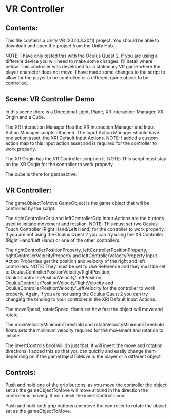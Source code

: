 # VR Controller

## Contents:
This file contains a Unity VR (2020.3.30f1) project. You should be able to download and open the project from the Unity Hub.

NOTE:
I have only tested this with the Oculus Quest 2. If you are using a different device you will need to make some changes. I'll detail where below.
This controller was developed for a stationary VR game where the player character does not move. I have made some changes to the script to allow for the player to be controlled or a different game object to be controlled. 

## Scene: VR Controller Demo
In this scene there is a Directional Light, Plane, XR Interaction Manager, XR Origin and a Cube.

The XR Interaction Manager Has the XR Interaction Manager and Input Action Manager scripts attached. The Input Action Manager should have one action asset, the XRI Default Input Actions. NOTE: I added a custom action map to this input action asset and is required for the controller to work properly.

The XR Origin has the VR Controller script on it. NOTE: This script must stay on the XR Origin for the controller to work properly.

The cube is there for perspective.

## VR Controller:
The gameObjectToMove GameObject is the game object that will be controlled by the script.

The rightControllerGrip and leftControllerGrip Input Actions are the buttons used to initiate movement and rotation. NOTE: This must set two Oculus Touch Controller (Right Hand/Left Hand) for the controller to work properly. If you are not using the Oculus Quest 2 you can try using the XR Controller (Right Hand/Left Hand) or one of the other controllers.

The rightControllerPositionProperty, leftControllerPositionProperty, rightControllerVelocityProperty and leftControllerVelocityProperty Input Action Properties get the position and velocity of the right and left controllers. NOTE: They must be set to Use Reference and they must be set to OculusControllerPositionVelocity/RightPosition, OculusControllerPositionVelocity/LeftPosition, OculusControllerPositionVelocity/RightVelocity and OculusControllerPositionVelocity/LeftVelocity for the controller to work properly. Again, if you are not using the Oculus Quest 2 you can try changing the binding to your controller in the XRI Default Input Actions.

The moveSpeed, rotateSpeed, floats set how fast the object will move and rotate. 

The moveVelocityMinimumThreshold and rotateVelocityMinimumThreshold floats sets the minimum velocity required for the movement and rotation to initiate.

The invertControls bool will do just that. It will invert the move and rotation directions. I added this so that you can quickly and easily change them depending on if the gameObjectToMove is the player or a different object.

## Controls:
Push and hold one of the grip buttons, as you move the controller the object set as the gameObjectToMove will move around in the direction the controller is moving. If not check the invertControlls bool.

Push and hold both grip buttons and move the controller to rotate the object set as the gameObjectToMove.

